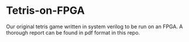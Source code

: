 # Tetris-on-FPGA
Our original tetris game written in system verilog to be run on an FPGA. A thorough report can be found in pdf format in this repo.
